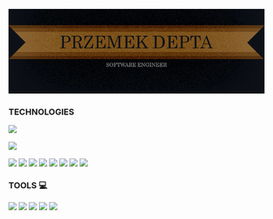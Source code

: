 ![banner](https://raw.githubusercontent.com/przemode/przemode/main/git%20banner.png)

### TECHNOLOGIES 

![](https://img.shields.io/badge/Tech-JavaScript-ead41c)
 
![](https://img.shields.io/badge/Tech-React-5ed3f3)
 
![](https://img.shields.io/badge/Tech-React_Native-5ed3f3)
![](https://img.shields.io/badge/Tech-CSS-2b94c7)
![](https://img.shields.io/badge/Tech-Sass-c45f92)
![](https://img.shields.io/badge/Tech-HTML-e15f2e)
![](https://img.shields.io/badge/Tech-node-84bb00)
![](https://img.shields.io/badge/Tech-Redux-7c42bd)
![](https://img.shields.io/badge/Tech-PHP-828cb4)
![](https://img.shields.io/badge/Tech-ESLint-472fb9)

### TOOLS 💻
![](https://img.shields.io/badge/OS-Windows-577fae)
![](https://img.shields.io/badge/OS-Linux-ebb510)
![](https://img.shields.io/badge/Tool-git-e44c30)
![](https://img.shields.io/badge/Tool-npm-c13534)
![](https://img.shields.io/badge/Tool-VS%20Code-327fb1)